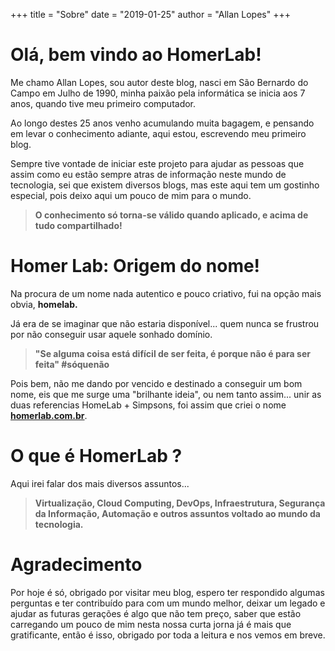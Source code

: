 +++
title = "Sobre"
date = "2019-01-25"
author = "Allan Lopes"
+++

# Olá, bem vindo ao HomerLab!

Me chamo Allan Lopes, sou autor deste blog, nasci em São Bernardo do Campo em Julho de 1990, minha paixão pela informática se inicia aos 7 anos, quando tive meu primeiro computador.

Ao longo destes 25 anos venho acumulando muita bagagem, e pensando em levar o conhecimento adiante, aqui estou, escrevendo meu primeiro blog.

Sempre tive vontade de iniciar este projeto para ajudar as pessoas que assim como eu estão sempre atras de informação neste mundo de tecnologia, sei que existem diversos blogs, mas este aqui tem um gostinho especial, pois deixo aqui um pouco de mim para o mundo.

> **O conhecimento só torna-se válido quando aplicado, e acima de tudo compartilhado!**

# Homer Lab: Origem do nome!

Na procura de um nome nada autentico e pouco criativo, fui na opção mais obvia, **homelab.**

Já era de se imaginar que não estaria disponível... quem nunca se frustrou por não conseguir usar aquele sonhado domínio.

> **"Se alguma coisa está difícil de ser feita, é porque não é para ser feita" #sóquenão**

Pois bem, não me dando por vencido e destinado a conseguir um bom nome, eis que me surge uma "brilhante ideia", ou nem tanto assim... unir as duas referencias HomeLab + Simpsons, foi assim que criei o nome [**homerlab.com.br**](https://homerlab.com.br/).

# O que é HomerLab ?

Aqui irei falar dos mais diversos assuntos...

> **Virtualização, Cloud Computing, DevOps, Infraestrutura, Segurança da Informação, Automação e outros assuntos voltado ao mundo da tecnologia.**

# Agradecimento

Por hoje é só, obrigado por visitar meu blog, espero ter respondido algumas perguntas e ter contribuído para com um mundo melhor, deixar um legado e ajudar as futuras gerações é algo que não tem preço, saber que estão carregando um pouco de mim nesta nossa curta jorna já é mais que gratificante, então é isso, obrigado por toda a leitura e nos vemos em breve.
